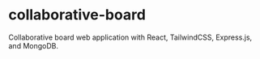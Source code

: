 # collaborative-board
Collaborative board web application with React, TailwindCSS, Express.js, and MongoDB.
